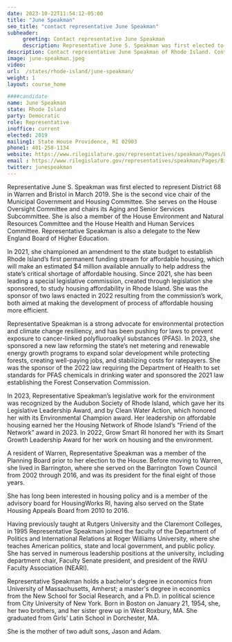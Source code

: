 ```yaml
---
date: 2023-10-22T11:54:12-05:00
title: "June Speakman"
seo_title: "contact representative June Speakman"
subheader:
     greeting: Contact representative June Speakman
     description: Representative June S. Speakman was first elected to represent District 68 in Warren and Bristol in March 2019. She is the second vice chair of the Municipal Government and Housing Committee.
description: Contact representative June Speakman of Rhode Island. Contact information for June Speakman includes email address, phone number, and mailing address.
image: june-speakman.jpeg
video:
url:  /states/rhode-island/june-speakman/
weight: 1
layout: course_home

####candidate
name: June Speakman
state: Rhode Island
party: Democratic
role: Representative
inoffice: current
elected: 2019
mailing1: State House Providence, RI 02903
phone1: 401-258-1134
website: https://www.rilegislature.gov/representatives/speakman/Pages/Biography.aspx/
email : https://www.rilegislature.gov/representatives/speakman/Pages/Biography.aspx/
twitter: junespeakman
---
```


Representative June S. Speakman was first elected to represent District 68 in Warren and Bristol in March 2019. She is the second vice chair of the Municipal Government and Housing Committee. She serves on the House Oversight Committee and chairs its Aging and Senior Services Subcommittee. She is also a member of the House Environment and Natural Resources Committee and the House Health and Human Services Committee. Representative Speakman is also a delegate to the New England Board of Higher Education.

In 2021, she championed an amendment to the state budget to establish Rhode Island’s first permanent funding stream for affordable housing, which will make an estimated $4 million available annually to help address the state’s critical shortage of affordable housing. Since 2021, she has been leading a special legislative commission, created through legislation she sponsored, to study housing affordability in Rhode Island. She was the sponsor of two laws enacted in 2022 resulting from the commission’s work, both aimed at making the development of process of affordable housing more efficient.

Representative Speakman is a strong advocate for environmental protection and climate change resiliency, and has been pushing for laws to prevent exposure to cancer-linked polyfluoroalkyl substances (PFAS). In 2023, she sponsored a new law reforming the state’s net metering and renewable energy growth programs to expand solar development while protecting forests, creating well-paying jobs, and stabilizing costs for ratepayers. She was the sponsor of the 2022 law requiring the Department of Health to set standards for PFAS chemicals in drinking water and sponsored the 2021 law establishing the Forest Conservation Commission.

In 2023, Representative Speakman’s legislative work for the environment was recognized by the Audubon Society of Rhode Island, which gave her its Legislative Leadership Award, and by Clean Water Action, which honored her with its Environmental Champion award. Her leadership on affordable housing earned her the Housing Network of Rhode Island’s “Friend of the Network” award in 2023. In 2022, Grow Smart RI honored her with its Smart Growth Leadership Award for her work on housing and the environment.

A resident of Warren, Representative Speakman was a member of the Planning Board prior to her election to the House. Before moving to Warren, she lived in Barrington, where she served on the Barrington Town Council from 2002 through 2016, and was its president for the final eight of those years.

She has long been interested in housing policy and is a member of the advisory board for HousingWorks RI, having also served on the State Housing Appeals Board from 2010 to 2016.

Having previously taught at Rutgers University and the Claremont Colleges, in 1995 Representative Speakman joined the faculty of the Department of Politics and International Relations at Roger Williams University, where she teaches American politics, state and local government, and public policy. She has served in numerous leadership positions at the university, including department chair, Faculty Senate president, and president of the RWU Faculty Association (NEARI).

Representative Speakman holds a bachelor's degree in economics from University of Massachusetts, Amherst; a master's degree in economics from the New School for Social Research, and a Ph.D. in political science from City University of New York. Born in Boston on January 21, 1954, she, her two brothers, ​and her sister grew up in West Roxbury, MA. She graduated from Girls' Latin School in Dorchester, MA.

She is the mother of two adult sons, Jason and Adam. ​​
